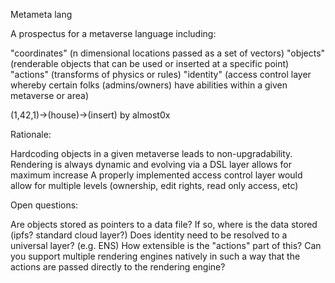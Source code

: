
Metameta lang

A prospectus for a metaverse language including: 

"coordinates" (n dimensional locations passed as a set of vectors) 
"objects" (renderable objects that can be used or inserted at a specific point) 
"actions" (transforms of physics or rules) 
"identity" (access control layer whereby certain folks (admins/owners) have abilities within a given metaverse or area) 


(1,42,1)->(house)->(insert) by almost0x

Rationale:

Hardcoding objects in a given metaverse leads to non-upgradability.
Rendering is always dynamic and evolving via a DSL layer allows for maximum increase
A properly implemented access control layer would allow for multiple levels (ownership, edit rights, read only access, etc)

Open questions:

Are objects stored as pointers to a data file? If so, where is the data stored (ipfs? standard cloud layer?) 
Does identity need to be resolved to a universal layer? (e.g. ENS)
How extensible is the "actions" part of this? Can you support multiple rendering engines natively in such a way that the actions are passed directly to the rendering engine?

